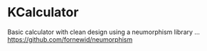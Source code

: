# KCalculator

Basic calculator with clean design using a neumorphism library ...
https://github.com/fornewid/neumorphism

